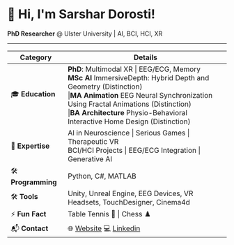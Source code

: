 # 👋 Hi, I'm Sarshar Dorosti!  
**PhD Researcher** @ Ulster University | AI, BCI, HCI, XR  

---

| **Category**         | **Details**                                                                                      |
|-----------------------|--------------------------------------------------------------------------------------------------|
| 🎓 **Education**      | **PhD**: Multimodal XR \| EEG/ECG, Memory <br> **MSc AI** ImmersiveDepth: Hybrid Depth and Geometry (Distinction)  <br> \|**MA Animation** EEG Neural Synchronization Using Fractal Animations (Distinction) <br> \|**BA Architecture** Physio-Behavioral Interactive Home Design (Distinction) |
| 💬 **Expertise**      | AI in Neuroscience \| Serious Games \| Therapeutic VR <br> BCI/HCI Projects \| EEG/ECG Integration \| Generative AI |
| 🛠️ **Programming**    | Python, C#, MATLAB                                                                              |
| 🛠️ **Tools**          | Unity, Unreal Engine, EEG Devices, VR Headsets, TouchDesigner, Cinema4d                         |
| ⚡ **Fun Fact**       | Table Tennis 🏓 \| Chess ♟️                                                                    |
| 📬 **Contact**        | 🌐 [Website](https://pure.ulster.ac.uk/en/persons/sarshar-dorosti)  💻 [Linkedin](https://www.linkedin.com/in/sarshar-dorosti/?originalSubdomain=uk) |
